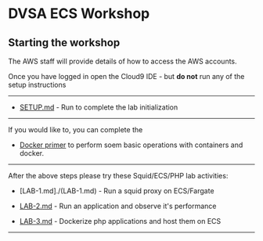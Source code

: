 # DVSA ECS Workshop

## Starting the workshop

The AWS staff will provide details of how to access the AWS accounts.


Once you have logged in open the Cloud9 IDE - but **do not** run any of the setup instructions

-----

* [SETUP.md](./SETUP.md) - Run to complete the lab initialization

-----

If you would like to, you can complete the 

* [Docker primer](https://catalog.workshops.aws/containers/en-US/contdock) to perform soem basic operations with containers and docker.

----

After the above steps please try these Squid/ECS/PHP lab activities:

* [LAB-1.md]./(LAB-1.md) - Run a squid proxy on ECS/Fargate

* [LAB-2.md](.//LAB-2.md) - Run an application and observe it's performance

* [LAB-3.md](./LAB-3.md) - Dockerize php applications and host them on ECS


-----